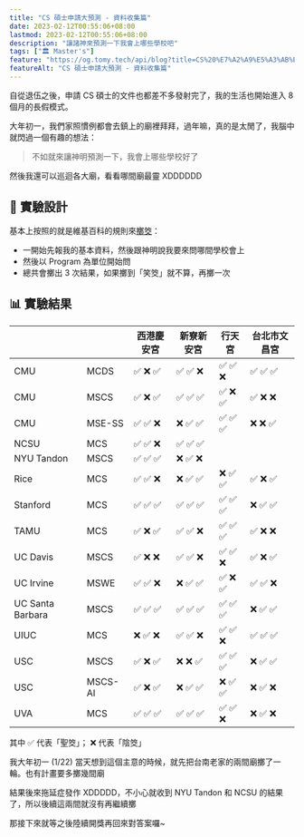 ```yaml
---
title: "CS 碩士申請大預測 - 資料收集篇"
date: 2023-02-12T00:55:06+08:00
lastmod: 2023-02-12T00:55:06+08:00
description: "讓諸神來預測一下我會上哪些學校吧"
tags: ["🏛 Master's"]
feature: "https://og.tomy.tech/api/blog?title=CS%20%E7%A2%A9%E5%A3%AB%E7%94%B3%E8%AB%8B%E5%A4%A7%E9%A0%90%E6%B8%AC%EF%BC%9A%E8%B3%87%E6%96%99%E6%94%B6%E9%9B%86%E7%AF%87"
featureAlt: "CS 碩士申請大預測 - 資料收集篇"
---
```


自從退伍之後，申請 CS 碩士的文件也都差不多發射完了，我的生活也開始進入 8 個月的長假模式。

大年初一，我們家照慣例都會去鎮上的廟裡拜拜，過年嘛，真的是太閒了，我腦中就閃過一個有趣的想法：

> 不如就來讓神明預測一下，我會上哪些學校好了

然後我還可以巡迴各大廟，看看哪間廟最靈 XDDDDDD

## 🔬 實驗設計

基本上按照的就是維基百科的規則來[擲筊](https://zh.wikipedia.org/wiki/%E6%93%B2%E7%AD%8A)：

- 一開始先報我的基本資料，然後跟神明說我要來問哪間學校會上
- 然後以 Program 為單位開始問
- 總共會擲出 3 次結果，如果擲到「笑筊」就不算，再擲一次

## 📊 實驗結果

|                  |         | 西港慶安宮 | 新寮新安宮 | 行天宮   | 台北市文昌宮   |
| ---------------- | ------- | ---------- | ---------- | -------- | -------- |
| CMU              | MCDS    | ✅ ❌ ✅   | ✅ ✅ ❌   | ✅ ✅ ❌ | ✅ ✅ ✅ |
| CMU              | MSCS    | ✅ ❌ ✅   | ✅ ✅ ✅   | ✅ ❌ ✅ | ✅ ❌ ❌ |
| CMU              | MSE-SS  | ✅ ✅ ❌   | ❌ ✅ ✅   | ✅ ✅ ✅ | ❌ ❌ ✅ |
| NCSU             | MCS     | ✅ ✅ ❌   | ✅ ✅ ✅   |          |          |
| NYU Tandon       | MSCS    | ✅ ✅ ✅   | ❌ ✅ ❌   |          |          |
| Rice             | MCS     | ✅ ✅ ❌   | ❌ ✅ ✅   | ❌ ✅ ✅ | ✅ ❌ ✅ |
| Stanford         | MCS     | ✅ ✅ ✅   | ✅ ✅ ✅   | ✅ ✅ ✅ | ❌ ✅ ✅ |
| TAMU             | MCS     | ✅ ❌ ✅   | ✅ ✅ ❌   | ✅ ✅ ✅ | ✅ ❌ ❌ |
| UC Davis         | MSCS    | ✅ ❌ ❌   | ✅ ✅ ❌   | ✅ ✅ ❌ | ✅ ❌ ✅ |
| UC Irvine        | MSWE    | ✅ ✅ ❌   | ❌ ✅ ✅   | ✅ ❌ ✅ | ✅ ✅ ❌ |
| UC Santa Barbara | MSCS    | ✅ ✅ ✅   | ✅ ✅ ✅   | ✅ ✅ ✅ | ❌ ✅ ✅ |
| UIUC             | MCS     | ❌ ✅ ❌   | ✅ ✅ ❌   | ✅ ✅ ❌ | ✅ ✅ ✅ |
| USC              | MSCS    | ✅ ❌ ✅   | ❌ ❌ ✅   | ✅ ✅ ✅ | ❌ ✅ ✅ |
| USC              | MSCS-AI | ✅ ❌ ✅   | ❌ ✅ ✅   | ❌ ✅ ✅ | ❌ ✅ ❌ |
| UVA              | MCS     | ✅ ✅ ✅   | ✅ ✅ ✅   | ✅ ✅ ❌ | ❌ ✅ ❌ |

<figcaption>其中 ✅ 代表「聖筊」； ❌ 代表「陰筊」</figcaption>

我大年初一 (1/22) 當天想到這個主意的時候，就先把台南老家的兩間廟擲了一輪。也有計畫要多擲幾間廟

結果後來拖延症發作 XDDDDD，不小心就收到 NYU Tandon 和 NCSU 的結果了，所以後續這兩間就沒有再繼續擲

那接下來就等之後陸續開獎再回來對答案囉~

